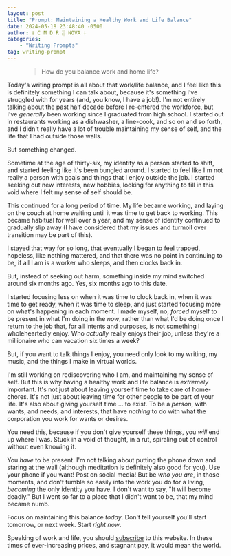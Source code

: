 ```yaml
---
layout: post
title: "Prompt: Maintaining a Healthy Work and Life Balance"
date: 2024-05-18 23:48:40 -0500
author: 𐕣 C M D R ░ NOVA 𐕣
categories:
    - "Writing Prompts"
tag: writing-prompt
---
```


<!-- wp:pullquote -->
<figure class="wp-block-pullquote"><blockquote><p>How do you balance work and home life?</p></blockquote></figure>
<!-- /wp:pullquote -->

<!-- wp:paragraph -->
<p>Today's writing prompt is all about that work/life balance, and I feel like this is definitely something I can talk about, because it's something I've struggled with for years (and, you know, I have a job!). I'm not entirely talking about the past half decade before I re-entered the workforce, but I've <em>generally</em> been working since I graduated from high school. I started out in restaurants working as a dishwasher, a line-cook, and so on and so forth, and I didn't really have a lot of trouble maintaining my sense of self, and the life that I had outside those walls.</p>
<!-- /wp:paragraph -->

<!-- wp:paragraph -->
<p>But something changed.</p>
<!-- /wp:paragraph -->

<!-- wp:paragraph -->
<p>Sometime at the age of thirty-six, my identity as a person started to shift, and started feeling like it's been bungled around. I started to feel like I'm not really a person with goals and things that I enjoy outside the job. I started seeking out new interests, new hobbies, looking for anything to fill in this void where I felt my sense of self should be.</p>
<!-- /wp:paragraph -->

<!-- wp:paragraph -->
<p>This continued for a long period of time. My life became working, and laying on the couch at home waiting until it was time to get back to working. This became habitual for well over a year, and my sense of identity continued to gradually slip away (I have considered that my issues and turmoil over transition may be part of this).</p>
<!-- /wp:paragraph -->

<!-- wp:paragraph -->
<p>I stayed that way for so long, that eventually I began to feel trapped, hopeless, like nothing mattered, and that there was no point in continuing to be, if all I am is a worker who sleeps, and then clocks back in.</p>
<!-- /wp:paragraph -->

<!-- wp:paragraph -->
<p>But, instead of seeking out harm, something inside my mind switched around six months ago. Yes, six months ago to this date.</p>
<!-- /wp:paragraph -->

<!-- wp:paragraph -->
<p>I started focusing less on when it was time to clock back in, when it was time to get ready, when it was time to sleep, and just started focusing more on what's happening in each moment. I made myself, no, <em>forced</em> myself to be present in what I'm doing in the <em>now</em>, rather than what I'd be doing once I return to the job that, for all intents and purposes, is not something I wholeheartedly enjoy. Who <em>actually</em> really enjoys their job, unless they're a millionaire who can vacation six times a week?</p>
<!-- /wp:paragraph -->

<!-- wp:paragraph -->
<p>But, if you want to talk things I enjoy, you need only look to my writing, my music, and the things I make in virtual worlds.</p>
<!-- /wp:paragraph -->

<!-- wp:paragraph -->
<p>I'm still working on rediscovering who I am, and maintaining my sense of self. But this is why having a healthy work and life balance is <em>extremely</em> important. It's not just about leaving yourself time to take care of home-chores. It's not just about leaving time for other people to be part of your life. It's also about giving yourself time ... to exist. To be a <em>person</em>, with wants, and needs, and interests, that have <em>nothing</em> to do with what the corporation you work for wants or desires.</p>
<!-- /wp:paragraph -->

<!-- wp:paragraph -->
<p>You need this, because if you don't give yourself these things, you <em>will</em> end up where I was. Stuck in a void of thought, in a rut, spiraling out of control without even knowing it.</p>
<!-- /wp:paragraph -->

<!-- wp:paragraph -->
<p>You <em>have</em> to be present. I'm not talking about putting the phone down and staring at the wall (although meditation is definitely also good for you). Use your phone if you want! Post on social media! But be <em>who you are</em>, in those moments, and don't tumble so easily into the work you do for a living, <em>becoming</em> the only identity you have. I don't want to say, "It will become deadly." But I went so far to a place that I didn't want to be, that my mind became numb.</p>
<!-- /wp:paragraph -->

<!-- wp:paragraph -->
<p>Focus on maintaining this balance <em>today</em>. Don't tell yourself you'll start tomorrow, or next week. Start <em>right now</em>.</p>
<!-- /wp:paragraph -->

<!-- wp:paragraph -->
<p>Speaking of work and life, you should <a href="https://www.patreon.com/cmdr_nova">subscribe</a> to this website. In these times of ever-increasing prices, and stagnant pay, it would mean the world.</p>
<!-- /wp:paragraph -->